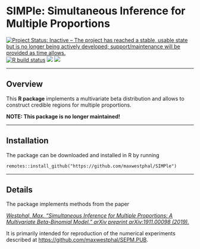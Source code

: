 # SIMPle: Simultaneous Inference for Multiple Proportions

[![Project Status: Inactive – The project has reached a stable, usable
state but is no longer being actively developed; support/maintenance
will be provided as time
allows.](https://www.repostatus.org/badges/latest/inactive.svg)](https://www.repostatus.org/#inactive)
[![R build
status](https://github.com/maxwestphal/SIMPle/workflows/R-CMD-check/badge.svg)](https://github.com/maxwestphal/SIMPle/actions)
[![](https://img.shields.io/badge/devel%20version-0.3.0-blue.svg)](https://github.com/maxwestphal/SIMPle)
[![](https://www.r-pkg.org/badges/version/SIMPle?color=orange)](https://cran.r-project.org/package=SIMPle)

------------------------------------------------------------------------

## Overview

This **R package** implements a multivariate beta distribution and
allows to construct credible regions for multiple proportions.

**NOTE: This package is no longer maintained!**

------------------------------------------------------------------------

## Installation

The package can be downloaded and installed in R by running

    remotes::install_github("https://github.com/maxwestphal/SIMPle")

------------------------------------------------------------------------

## Details

The package implements methods from the paper

[*Westphal, Max. “Simultaneous Inference for Multiple Proportions: A
Multivariate Beta-Binomial Model.” arXiv preprint arXiv:1911.00098
(2019).*](https://arxiv.org/abs/1911.00098)

It is primarily intended for reproduction of the numerical experiments
described at <https://github.com/maxwestphal/SEPM.PUB>.
